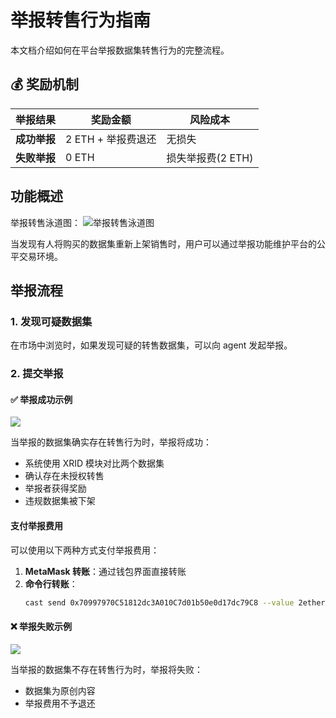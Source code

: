 # 举报转售行为指南

本文档介绍如何在平台举报数据集转售行为的完整流程。

## 💰 奖励机制

| 举报结果     | 奖励金额           | 风险成本          |
| ------------ | ------------------ | ----------------- |
| **成功举报** | 2 ETH + 举报费退还 | 无损失            |
| **失败举报** | 0 ETH              | 损失举报费(2 ETH) |

## 功能概述

举报转售泳道图：
![举报转售泳道图](imgs/举报转售行为.bmp)

当发现有人将购买的数据集重新上架销售时，用户可以通过举报功能维护平台的公平交易环境。

## 举报流程

### 1. 发现可疑数据集

在市场中浏览时，如果发现可疑的转售数据集，可以向 agent 发起举报。

### 2. 提交举报

#### ✅ 举报成功示例

![](imgs/13-function4-inform-1.bmp)

当举报的数据集确实存在转售行为时，举报将成功：

- 系统使用 XRID 模块对比两个数据集
- 确认存在未授权转售
- 举报者获得奖励
- 违规数据集被下架

#### 支付举报费用

可以使用以下两种方式支付举报费用：

1. **MetaMask 转账**：通过钱包界面直接转账
2. **命令行转账**：
   ```bash
   cast send 0x70997970C51812dc3A010C7d01b50e0d17dc79C8 --value 2ether --private-key 0x8b3a350cf5c34c9194ca85829a2df0ec3153be0318b5e2d3348e872092edffba --rpc-url http://127.0.0.1:8545
   ```

#### ❌ 举报失败示例

![](imgs/14-function4-inform-2.bmp)

当举报的数据集不存在转售行为时，举报将失败：

- 数据集为原创内容
- 举报费用不予退还

